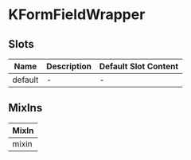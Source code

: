# KFormFieldWrapper

## Slots

<!-- @vuese:KFormFieldWrapper:slots:start -->
|Name|Description|Default Slot Content|
|---|---|---|
|default|-|-|

<!-- @vuese:KFormFieldWrapper:slots:end -->


## MixIns

<!-- @vuese:KFormFieldWrapper:mixIns:start -->
|MixIn|
|---|
|mixin|

<!-- @vuese:KFormFieldWrapper:mixIns:end -->


